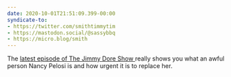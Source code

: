 ```yaml
---
date: 2020-10-01T21:51:09.399-00:00
syndicate-to:
- https://twitter.com/smithtimmytim
- https://mastodon.social/@sassybbq
- https://micro.blog/smith
---
```

The [latest episode of The Jimmy Dore Show ](https://castro.fm/episode/UJmklH) really shows you what an awful person Nancy Pelosi is and how urgent it is to replace her.
